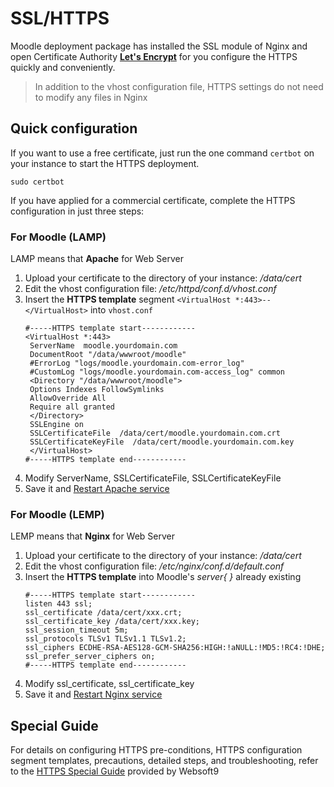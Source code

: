 # SSL/HTTPS

Moodle deployment package has installed the SSL module of Nginx and open Certificate Authority **[Let's Encrypt](https://letsencrypt.org/)** for you configure the HTTPS quickly and conveniently.

> In addition to the vhost configuration file, HTTPS settings do not need to modify any files in Nginx

## Quick configuration

If you want to use a free certificate, just run the one command `certbot` on your instance to start the HTTPS deployment.
```
sudo certbot
```

If you have applied for a commercial certificate, complete the HTTPS configuration in just three steps:
### For Moodle (LAMP)

LAMP means that **Apache** for Web Server

1. Upload your certificate to the directory of your instance: */data/cert* 
2. Edit the vhost configuration file: */etc/httpd/conf.d/vhost.conf* 
3. Insert the **HTTPS template**  segment `<VirtualHost *:443>--</VirtualHost>` into `vhost.conf`
   ``` text
   #-----HTTPS template start------------
   <VirtualHost *:443>
    ServerName  moodle.yourdomain.com
    DocumentRoot "/data/wwwroot/moodle"
    #ErrorLog "logs/moodle.yourdomain.com-error_log"
    #CustomLog "logs/moodle.yourdomain.com-access_log" common
    <Directory "/data/wwwroot/moodle">
    Options Indexes FollowSymlinks
    AllowOverride All
    Require all granted
    </Directory>
    SSLEngine on
    SSLCertificateFile  /data/cert/moodle.yourdomain.com.crt
    SSLCertificateKeyFile  /data/cert/moodle.yourdomain.com.key
    </VirtualHost>
   #-----HTTPS template end------------
   ```
4. Modify ServerName, SSLCertificateFile, SSLCertificateKeyFile
5. Save it and [Restart Apache service](/admin-services.md#apache)

### For Moodle (LEMP)

LEMP means that **Nginx** for Web Server

1. Upload your certificate to the directory of your instance: */data/cert* 
2. Edit the vhost configuration file: */etc/nginx/conf.d/default.conf* 
3. Insert the **HTTPS template** into Moodle's *server{ }* already existing
   ``` text
   #-----HTTPS template start------------
   listen 443 ssl; 
   ssl_certificate /data/cert/xxx.crt;
   ssl_certificate_key /data/cert/xxx.key;
   ssl_session_timeout 5m;
   ssl_protocols TLSv1 TLSv1.1 TLSv1.2;
   ssl_ciphers ECDHE-RSA-AES128-GCM-SHA256:HIGH:!aNULL:!MD5:!RC4:!DHE;
   ssl_prefer_server_ciphers on;
   #-----HTTPS template end------------
   ```
4. Modify ssl_certificate, ssl_certificate_key
5. Save it and [Restart Nginx service](/admin-services.md#nginx)

## Special Guide

For details on configuring HTTPS pre-conditions, HTTPS configuration segment templates, precautions, detailed steps, and troubleshooting, refer to the [HTTPS Special Guide](https://support.websoft9.com/docs/faq/tech-https.html#nginx) provided by Websoft9 